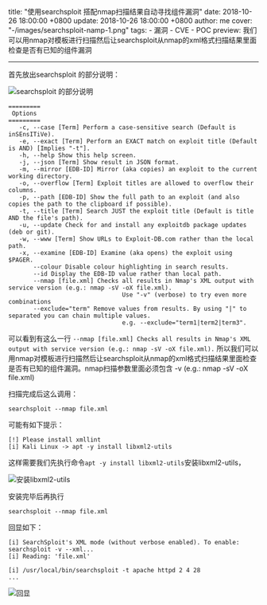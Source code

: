 title: "使用searchsploit 搭配nmap扫描结果自动寻找组件漏洞"
date: 2018-10-26 18:00:00 +0800
update: 2018-10-26 18:00:00 +0800
author: me
cover: "-/images/searchsploit-namp-1.png"
tags:
    - 漏洞
    - CVE
    - POC
preview: 我们可以用nmap对模板进行扫描然后让searchsploit从nmap的xml格式扫描结果里面检查是否有已知的组件漏洞

---


首先放出searchsploit 的部分说明：

![searchsploit 的部分说明](-/images/searchsploit-namp-1.png)

```
=========
 Options
=========
   -c, --case [Term] Perform a case-sensitive search (Default is inSEnsITiVe).
   -e, --exact [Term] Perform an EXACT match on exploit title (Default is AND) [Implies "-t"].
   -h, --help Show this help screen.
   -j, --json [Term] Show result in JSON format.
   -m, --mirror [EDB-ID] Mirror (aka copies) an exploit to the current working directory.
   -o, --overflow [Term] Exploit titles are allowed to overflow their columns.
   -p, --path [EDB-ID] Show the full path to an exploit (and also copies the path to the clipboard if possible).
   -t, --title [Term] Search JUST the exploit title (Default is title AND the file's path).
   -u, --update Check for and install any exploitdb package updates (deb or git).
   -w, --www [Term] Show URLs to Exploit-DB.com rather than the local path.
   -x, --examine [EDB-ID] Examine (aka opens) the exploit using $PAGER.
       --colour Disable colour highlighting in search results.
       --id Display the EDB-ID value rather than local path.
       --nmap [file.xml] Checks all results in Nmap's XML output with service version (e.g.: nmap -sV -oX file.xml).
                                Use "-v" (verbose) to try even more combinations
       --exclude="term" Remove values from results. By using "|" to separated you can chain multiple values.
                                e.g. --exclude="term1|term2|term3".

```

可以看到有这么一行
```--nmap [file.xml] Checks all results in Nmap's XML output with service version (e.g.: nmap -sV -oX file.xml).```
所以我们可以用nmap对模板进行扫描然后让searchsploit从nmap的xml格式扫描结果里面检查是否有已知的组件漏洞。nmap扫描参数里面必须包含 -v (e.g.: nmap -sV -oX file.xml)

扫描完成后这么调用：

```searchsploit --nmap file.xml```

可能有如下提示：

```
[!] Please install xmllint
[i] Kali Linux -> apt -y install libxml2-utils
```

这样需要我们先执行命令```apt -y install libxml2-utils```安装libxml2-utils，

![安装libxml2-utils](-/images/searchsploit-namp-2.png)

安装完毕后再执行

```searchsploit --nmap file.xml```

回显如下：

```
[i] SearchSploit's XML mode (without verbose enabled). To enable: searchsploit -v --xml...
[i] Reading: 'file.xml'

[i] /usr/local/bin/searchsploit -t apache httpd 2 4 28
...
```

![回显](-/images/searchsploit-namp-3.png)